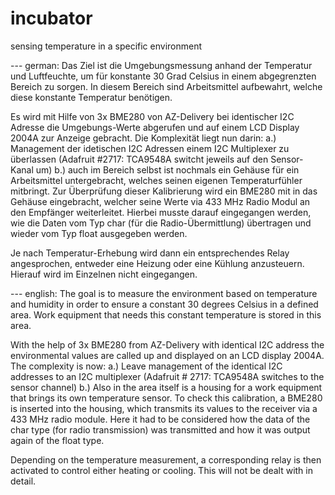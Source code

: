 # incubator
sensing temperature in a specific environment

--- german:
Das Ziel ist die Umgebungsmessung anhand der Temperatur und Luftfeuchte, um für konstante 30 Grad Celsius in einem abgegrenzten Bereich zu sorgen. In diesem Bereich sind Arbeitsmittel aufbewahrt, welche diese konstante Temperatur benötigen.

Es wird mit Hilfe von 3x BME280 von AZ-Delivery bei identischer I2C Adresse die Umgebungs-Werte abgerufen und auf einem LCD Display 2004A zur Anzeige gebracht. Die Komplexität liegt nun darin:
a.) Management der idetischen I2C Adressen einem I2C Multiplexer zu überlassen (Adafruit #2717: TCA9548A switcht jeweils auf den Sensor-Kanal um)
b.) auch im Bereich selbst ist nochmals ein Gehäuse für ein Arbeitsmittel untergebracht, welches seinen eigenen Temperaturfühler mitbringt. Zur Überprüfung dieser Kalibrierung wird ein BME280 mit in das Gehäuse eingebracht, welcher seine Werte via 433 MHz Radio Modul an den Empfänger weiterleitet. Hierbei musste darauf eingegangen werden, wie die Daten vom Typ char (für die Radio-Übermittlung) übertragen und wieder vom Typ float ausgegeben werden.

Je nach Temperatur-Erhebung wird dann ein entsprechendes Relay angesprochen, entweder eine Heizung oder eine Kühlung anzusteuern. Hierauf wird im Einzelnen nicht eingegangen.

--- english:
The goal is to measure the environment based on temperature and humidity in order to ensure a constant 30 degrees Celsius in a defined area. Work equipment that needs this constant temperature is stored in this area.

With the help of 3x BME280 from AZ-Delivery with identical I2C address the environmental values are called up and displayed on an LCD display 2004A. The complexity is now:
a.) Leave management of the identical I2C addresses to an I2C multiplexer (Adafruit # 2717: TCA9548A switches to the sensor channel)
b.) Also in the area itself is a housing for a work equipment that brings its own temperature sensor. To check this calibration, a BME280 is inserted into the housing, which transmits its values to the receiver via a 433 MHz radio module. Here it had to be considered how the data of the char type (for radio transmission) was transmitted and how it was output again of the float type.

Depending on the temperature measurement, a corresponding relay is then activated to control either heating or cooling. This will not be dealt with in detail.
